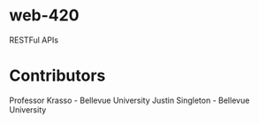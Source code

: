 # web-420
RESTFul APIs
# Contributors
Professor Krasso - Bellevue University
Justin Singleton - Bellevue University